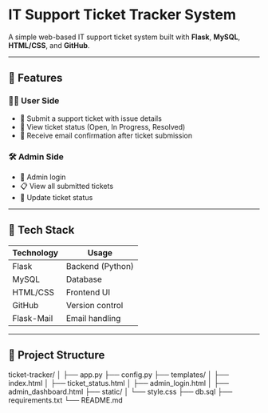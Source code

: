 # IT Support Ticket Tracker System

A simple web-based IT support ticket system built with **Flask**, **MySQL**, **HTML/CSS**, and **GitHub**.

---

## 🚀 Features

### 👨‍💻 User Side
- 📝 Submit a support ticket with issue details
- 👀 View ticket status (Open, In Progress, Resolved)
- 📧 Receive email confirmation after ticket submission

### 🛠️ Admin Side
- 🔐 Admin login
- 📋 View all submitted tickets
- 🔄 Update ticket status

---

## 🧱 Tech Stack

| Technology | Usage             |
|------------|-------------------|
| Flask      | Backend (Python)  |
| MySQL      | Database          |
| HTML/CSS   | Frontend UI       |
| GitHub     | Version control   |
| Flask-Mail | Email handling    |

---

## 📁 Project Structure

ticket-tracker/
│
├── app.py
├── config.py
├── templates/
│ ├── index.html
│ ├── ticket_status.html
│ ├── admin_login.html
│ ├── admin_dashboard.html
├── static/
│ └── style.css
├── db.sql
├── requirements.txt
└── README.md

